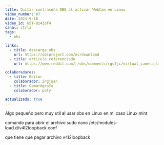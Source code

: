 ```yaml
---
title: Quitar contraseña OBS al activar WebCam en Linux
video_number: 87 
date: 2024-9-18
video_id: G5T-Uz4Zof4
canal: ctrlz
tags:
  - obs

links:
  - title: descarga obs
    url: https://obsproject.com/es/download
  - title: articulo referenciado
    url: https://www.reddit.com/r/obs/comments/rgs7jc/virtual_camera_triggers_my_password/

colaboradores:
  - title: Editor
    colaborador: ingjuan
  - title: Camarógrafa
    colaborador: paty

actualizado: true
---
```

Algo pequeño pero muy util al usar obs en Linux en mi caso Linux mint

comando para abrir el archivo
sudo nano /etc/modules-load.d/v4l2loopback.conf

que tiene que pagar archivo
v4l2loopback
